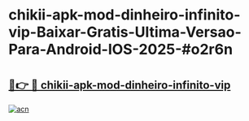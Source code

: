 # chikii-apk-mod-dinheiro-infinito-vip-Baixar-Gratis-Ultima-Versao-Para-Android-IOS-2025-#o2r6n

# <h2><a href="https://ainizakaria.my?title=chikii-apk-mod-dinheiro-infinito-vip&ref=24M">🔗👉 🔴 chikii-apk-mod-dinheiro-infinito-vip</a></h2>

[![acn](https://github.com/user-attachments/assets/0f9c940e-d8b0-45ae-aac7-cd30a18b3e1c)](https://ainizakaria.my?title=chikii-apk-mod-dinheiro-infinito-vip&ref=24M)

